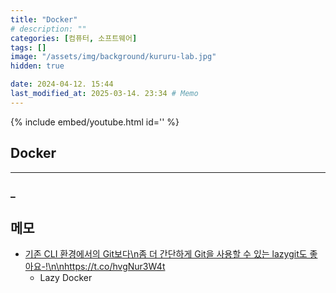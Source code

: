 ```yaml
---
title: "Docker"
# description: ""
categories: [컴퓨터, 소프트웨어]
tags: []
image: "/assets/img/background/kururu-lab.jpg"
hidden: true

date: 2024-04-12. 15:44
last_modified_at: 2025-03-14. 23:34 # Memo
---
```


{% include embed/youtube.html id='' %}

## Docker

---

### _

## 메모

- [기존 CLI 환경에서의 Git보다\n좀 더 간단하게 Git을 사용할 수 있는 lazygit도 좋아요-!\n\nhttps://t.co/hvgNur3W4t](https://x.com/2daeeun/status/1863092520462532734)
  - Lazy Docker
